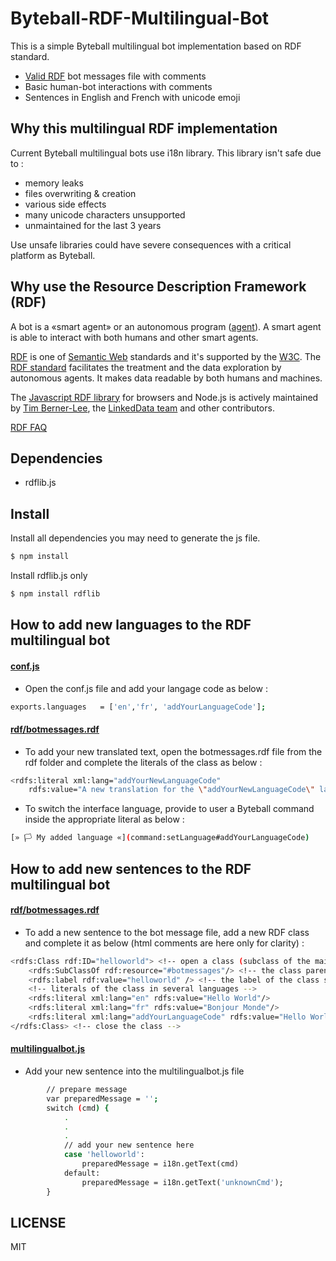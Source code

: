 # Byteball-RDF-Multilingual-Bot

This is a simple Byteball multilingual bot implementation based on RDF standard.

- [Valid RDF](https://www.w3.org/RDF/Validator/rdfval?URI=https%3A%2F%2Fraw.githubusercontent.com%2Fn-ric-v%2FByteball-RDF-Multilingual-Bot%2Fmaster%2Frdf%2Fbotmessages.rdf&PARSE=Parse+URI%3A+&TRIPLES_AND_GRAPH=PRINT_BOTH&FORMAT=PNG_EMBED) bot messages file with comments
- Basic human-bot interactions with comments
- Sentences in English and French with unicode emoji


## Why this multilingual RDF implementation

Current Byteball multilingual bots use i18n library. This library isn't safe due to :
- memory leaks
- files overwriting & creation
- various side effects
- many unicode characters unsupported
- unmaintained for the last 3 years

Use unsafe libraries could have severe consequences with a critical platform as Byteball.

## Why use the Resource Description Framework (RDF)

A bot is a «smart agent» or an autonomous program ([agent](https://en.wikipedia.org/wiki/Software_agent)). A smart agent is able to interact with both humans and other smart agents.

[RDF](https://en.wikipedia.org/wiki/Resource_Description_Framework) is one of [Semantic Web](https://en.wikipedia.org/wiki/Semantic_Web) standards and it's supported by the [W3C](https://en.wikipedia.org/wiki/World_Wide_Web_Consortium). The [RDF standard](https://www.w3.org/RDF/) facilitates the treatment and the data exploration by autonomous agents. It makes data readable by both humans and machines.

The [Javascript RDF library](https://www.npmjs.com/package/rdflib) for browsers and Node.js is actively maintained by [Tim Berner-Lee](https://en.wikipedia.org/wiki/Tim_Berners-Lee), the [LinkedData team](https://github.com/linkeddata/rdflib.js) and other contributors.

[RDF FAQ](https://www.w3.org/RDF/FAQ.html)

## Dependencies

- rdflib.js 

## Install

Install all dependencies you may need to generate the js file.

```bash
$ npm install
```

Install rdflib.js only

```bash
$ npm install rdflib
```
## How to add new languages to the RDF multilingual bot

#### [conf.js](https://github.com/n-ric-v/Byteball-RDF-Multilingual-Bot/blob/master/conf.js)
- Open the conf.js file and add your langage code as below :
```bash
exports.languages 	= ['en','fr', 'addYourLanguageCode'];
```

#### [rdf/botmessages.rdf](https://github.com/n-ric-v/Byteball-RDF-Multilingual-Bot/blob/master/rdf/botmessages.rdf)
- To add your new translated text, open the botmessages.rdf file from the rdf folder and complete the literals of the class as below :
```bash
<rdfs:literal xml:lang="addYourNewLanguageCode" 
	rdfs:value="A new translation for the \"addYourNewLanguageCode\" language"/>
```

- To switch the interface language, provide to user a Byteball command inside the appropriate literal as below :
```bash
[» 🏳 My added language «](command:setLanguage#addYourLanguageCode)
```

## How to add new sentences to the RDF multilingual bot

#### [rdf/botmessages.rdf](https://github.com/n-ric-v/Byteball-RDF-Multilingual-Bot/blob/master/rdf/botmessages.rdf)
- To add a new sentence to the bot message file, add a new RDF class and complete it as below (html comments are here only for clarity) :
```bash
<rdfs:Class rdf:ID="helloworld"> <!-- open a class (subclass of the main class) -->
	<rdfs:SubClassOf rdf:resource="#botmessages"/> <!-- the class parent of this class -->
	<rdfs:label rdf:value="helloworld" /> <!-- the label of the class subject -->
	<!-- literals of the class in several languages -->
	<rdfs:literal xml:lang="en" rdfs:value="Hello World"/>
	<rdfs:literal xml:lang="fr" rdfs:value="Bonjour Monde"/> 
	<rdfs:literal xml:lang="addYourLanguageCode" rdfs:value="Hello World in your new language"/> 
</rdfs:Class> <!-- close the class -->
```

#### [multilingualbot.js](https://github.com/n-ric-v/Byteball-RDF-Multilingual-Bot/blob/master/multilingualbot.js)
- Add your new sentence into the multilingualbot.js file
```bash
		// prepare message
		var preparedMessage = '';
		switch (cmd) {
			.	
			.
			.
			// add your new sentence here
			case 'helloworld':
				preparedMessage = i18n.getText(cmd)
			default:
				preparedMessage = i18n.getText('unknownCmd');
		}
```

## LICENSE
MIT

